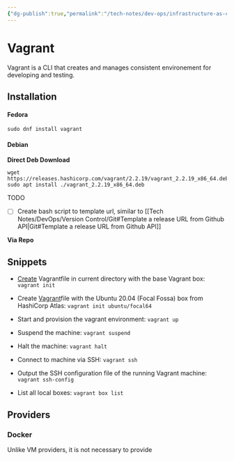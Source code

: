 ```yaml
---
{"dg-publish":true,"permalink":"/tech-notes/dev-ops/infrastructure-as-code/vagrant/","dgHomeLink":true,"dgPassFrontmatter":false}
---
```



# Vagrant

Vagrant is a CLI that creates and manages consistent environement for
developing and testing.

## Installation
#### Fedora
`sudo dnf install vagrant`

#### Debian
**Direct Deb Download**
```shell
wget https://releases.hashicorp.com/vagrant/2.2.19/vagrant_2.2.19_x86_64.deb
sudo apt install ./vagrant_2.2.19_x86_64.deb
```
TODO
- [ ] Create bash script to template url, similar to [[Tech Notes/DevOps/Version Control/Git#Template a release URL from Github API|Git#Template a release URL from Github API]]

**Via Repo**


## Snippets

- [Create](_Create.md) Vagrantfile in current directory with the base Vagrant box:
  `vagrant init`

- Create [Vagrant](Tech%20Notes/DevOps/Infrastructure%20As%20Code/Vagrant.md)file with the Ubuntu 20.04 (Focal Fossa) box from HashiCorp Atlas:
  `vagrant init ubuntu/focal64`

- Start and provision the vagrant environment:
  `vagrant up`

- Suspend the machine:
  `vagrant suspend`

- Halt the machine:
  `vagrant halt`

- Connect to machine via SSH:
  `vagrant ssh`

- Output the SSH configuration file of the running Vagrant machine:
  `vagrant ssh-config`

- List all local boxes:
  `vagrant box list`

## Providers
### Docker
Unlike VM providers, it is not necessary to provide 

